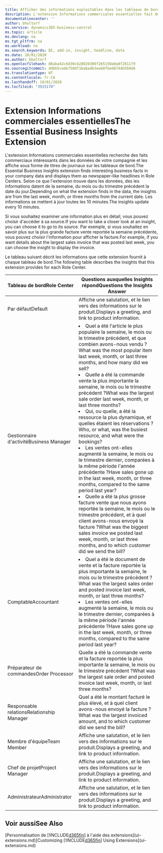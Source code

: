 ```yaml
---
title: Afficher des informations exploitables dans les tableaux de bord | Microsoft Docs
description: L'extension Informations commerciales essentielles fait défiler une série d'informations commerciales sur les tableaux de bord.
documentationcenter: ''
author: bholtorf
ms.service: dynamics365-business-central
ms.topic: article
ms.devlang: na
ms.tgt_pltfrm: na
ms.workload: na
ms.search.keywords: BI, add-in, insight, headline, data
ms.date: 10/01/2020
ms.author: bholtorf
ms.openlocfilehash: 88aba42c6d30cb28020386f265150a0a8f201179
ms.sourcegitcommit: ddbb5cede750df1baba4b3eab8fbed6744b5b9d6
ms.translationtype: HT
ms.contentlocale: fr-CA
ms.lasthandoff: 10/01/2020
ms.locfileid: "3915170"
---
```

# <a name="the-essential-business-insights-extension"></a><span data-ttu-id="5d1aa-103">Extension Informations commerciales essentielles</span><span class="sxs-lookup"><span data-stu-id="5d1aa-103">The Essential Business Insights Extension</span></span>
<span data-ttu-id="5d1aa-104">L'extension Informations commerciales essentielles recherche des faits commerciaux intéressants dans les données de votre compagnie et les affiche sous forme de titres de journaux sur les tableaux de bord.</span><span class="sxs-lookup"><span data-stu-id="5d1aa-104">The Essential Business Insights extension finds interesting business facts in your company data and displays them as newspaper-like headlines in Role Centers.</span></span> <span data-ttu-id="5d1aa-105">Selon ce que l'extension trouve dans les données, des les informations datent de la semaine, du mois ou du trimestre précédent la date du jour.</span><span class="sxs-lookup"><span data-stu-id="5d1aa-105">Depending on what the extension finds in the data, the insights are from the last week, month, or three months from the current date.</span></span> <span data-ttu-id="5d1aa-106">Les informations se mettent à jour toutes les 10 minutes.</span><span class="sxs-lookup"><span data-stu-id="5d1aa-106">The insights update every 10 minutes.</span></span>  

<span data-ttu-id="5d1aa-107">Si vous souhaitez examiner une information plus en détail, vous pouvez choisir d'accéder à sa source.</span><span class="sxs-lookup"><span data-stu-id="5d1aa-107">If you want to take a closer look at an insight, you can choose it to go to its source.</span></span> <span data-ttu-id="5d1aa-108">Par exemple, si vous souhaitez en savoir plus sur la plus grande facture vente reportée la semaine précédente, vous pouvez choisir l'information pour afficher la facture.</span><span class="sxs-lookup"><span data-stu-id="5d1aa-108">For example, if you want details about the largest sales invoice that was posted last week, you can choose the insight to display the invoice.</span></span>

<span data-ttu-id="5d1aa-109">Le tableau suivant décrit les informations que cette extension fournit à chaque tableau de bord.</span><span class="sxs-lookup"><span data-stu-id="5d1aa-109">The following table describes the insights that this extension provides for each Role Center.</span></span>

|<span data-ttu-id="5d1aa-110">Tableau de bord</span><span class="sxs-lookup"><span data-stu-id="5d1aa-110">Role Center</span></span>|<span data-ttu-id="5d1aa-111">Questions auxquelles Insights répond</span><span class="sxs-lookup"><span data-stu-id="5d1aa-111">Questions the Insights Answer</span></span>|
|----|-----|
|<span data-ttu-id="5d1aa-112">Par défaut</span><span class="sxs-lookup"><span data-stu-id="5d1aa-112">Default</span></span>|<span data-ttu-id="5d1aa-113">Affiche une salutation, et le lien vers des informations sur le produit.</span><span class="sxs-lookup"><span data-stu-id="5d1aa-113">Displays a greeting, and link to product information.</span></span>|
|<span data-ttu-id="5d1aa-114">Gestionnaire d'activité</span><span class="sxs-lookup"><span data-stu-id="5d1aa-114">Business Manager</span></span>|<li> <span data-ttu-id="5d1aa-115">Quel a été l'article le plus populaire la semaine, le mois ou le trimestre précédent, et que combien avons-nous vendu ?</span><span class="sxs-lookup"><span data-stu-id="5d1aa-115">What was the most popular item last week, month, or last three months, and how many did we sell?</span></span><br><li> <span data-ttu-id="5d1aa-116">Quelle a été la commande vente la plus importante la semaine, le mois ou le trimestre précédent ?</span><span class="sxs-lookup"><span data-stu-id="5d1aa-116">What was the largest sale order last week, month, or last three months?</span></span><br><li> <span data-ttu-id="5d1aa-117">Qui, ou quelle, a été la ressource la plus dynamique, et quelles étaient les réservations ?</span><span class="sxs-lookup"><span data-stu-id="5d1aa-117">Who, or what, was the busiest resource, and what were the bookings?</span></span><br><li> <span data-ttu-id="5d1aa-118">Les ventes ont-elles augmenté la semaine, le mois ou le trimestre dernier, comparées à la même période l'année précédente ?</span><span class="sxs-lookup"><span data-stu-id="5d1aa-118">Have sales gone up in the last week, month, or three months, compared to the same period last year?</span></span><br><li> <span data-ttu-id="5d1aa-119">Quelle a été la plus grosse facture vente que nous ayons reportée la semaine, le mois ou le trimestre précédent, et à quel client avons-nous envoyé la facture ?</span><span class="sxs-lookup"><span data-stu-id="5d1aa-119">What was the biggest sales invoice we posted last week, month, or last three months, and to which customer did we send the bill?</span></span></li> |
|<span data-ttu-id="5d1aa-120">Comptable</span><span class="sxs-lookup"><span data-stu-id="5d1aa-120">Accountant</span></span>|<li> <span data-ttu-id="5d1aa-121">Quel a été le document de vente et la facture reportée la plus importante la semaine, le mois ou le trimestre précédent ?</span><span class="sxs-lookup"><span data-stu-id="5d1aa-121">What was the largest sales order and posted invoice last week, month, or last three months?</span></span><br><li> <span data-ttu-id="5d1aa-122">Les ventes ont-elles augmenté la semaine, le mois ou le trimestre dernier, comparées à la même période l'année précédente ?</span><span class="sxs-lookup"><span data-stu-id="5d1aa-122">Have sales gone up in the last week, month, or three months, compared to the same period last year?</span></span> |
|<span data-ttu-id="5d1aa-123">Préparateur de commandes</span><span class="sxs-lookup"><span data-stu-id="5d1aa-123">Order Processor</span></span>| <span data-ttu-id="5d1aa-124">Quelle a été la commande vente et la facture reportée la plus importante la semaine, le mois ou le trimestre précédent ?</span><span class="sxs-lookup"><span data-stu-id="5d1aa-124">What was the largest sale order and posted invoice last week, month, or last three months?</span></span>|
|<span data-ttu-id="5d1aa-125">Responsable relations</span><span class="sxs-lookup"><span data-stu-id="5d1aa-125">Relationship Manager</span></span>| <span data-ttu-id="5d1aa-126">Quel a été le montant facturé le plus élevé, et à quel client avons-nous envoyé la facture ?</span><span class="sxs-lookup"><span data-stu-id="5d1aa-126">What was the largest invoiced amount, and to which customer did we send the bill?</span></span>|
|<span data-ttu-id="5d1aa-127">Membre d'équipe</span><span class="sxs-lookup"><span data-stu-id="5d1aa-127">Team Member</span></span>| <span data-ttu-id="5d1aa-128">Affiche une salutation, et le lien vers des informations sur le produit.</span><span class="sxs-lookup"><span data-stu-id="5d1aa-128">Displays a greeting, and link to product information.</span></span>|
|<span data-ttu-id="5d1aa-129">Chef de projet</span><span class="sxs-lookup"><span data-stu-id="5d1aa-129">Project Manager</span></span>| <span data-ttu-id="5d1aa-130">Affiche une salutation, et le lien vers des informations sur le produit.</span><span class="sxs-lookup"><span data-stu-id="5d1aa-130">Displays a greeting, and link to product information.</span></span>|
|<span data-ttu-id="5d1aa-131">Administrateur</span><span class="sxs-lookup"><span data-stu-id="5d1aa-131">Administrator</span></span>| <span data-ttu-id="5d1aa-132">Affiche une salutation, et le lien vers des informations sur le produit.</span><span class="sxs-lookup"><span data-stu-id="5d1aa-132">Displays a greeting, and link to product information.</span></span>|

## <a name="see-also"></a><span data-ttu-id="5d1aa-133">Voir aussi</span><span class="sxs-lookup"><span data-stu-id="5d1aa-133">See Also</span></span>
<span data-ttu-id="5d1aa-134">[Personnalisation de [!INCLUDE[d365fin](includes/d365fin_md.md)] à l'aide des extensions](ui-extensions.md)</span><span class="sxs-lookup"><span data-stu-id="5d1aa-134">[Customizing [!INCLUDE[d365fin](includes/d365fin_md.md)] Using Extensions](ui-extensions.md)</span></span>
